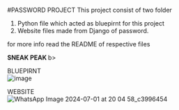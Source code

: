 #PASSWORD PROJECT
This project consist of two folder 
1) Python file which acted as bluepirnt for this project<br>
2) Website files made from Django of password.

for more info read the README of respective files<br>

<b>
SNEAK PEAK
</b>b>

BLUEPIRNT<br>
![image](https://github.com/Abhishek182005/PASSWORD-PROJECT/assets/164459641/e463edd9-3af5-4c42-834b-5df0fe659e03)


WEBSITE<br>
![WhatsApp Image 2024-07-01 at 20 04 58_c3996454](https://github.com/Abhishek182005/PASSWORD-PROJECT/assets/164459641/ef0bef97-760f-4c43-84ad-d6f938500190)


